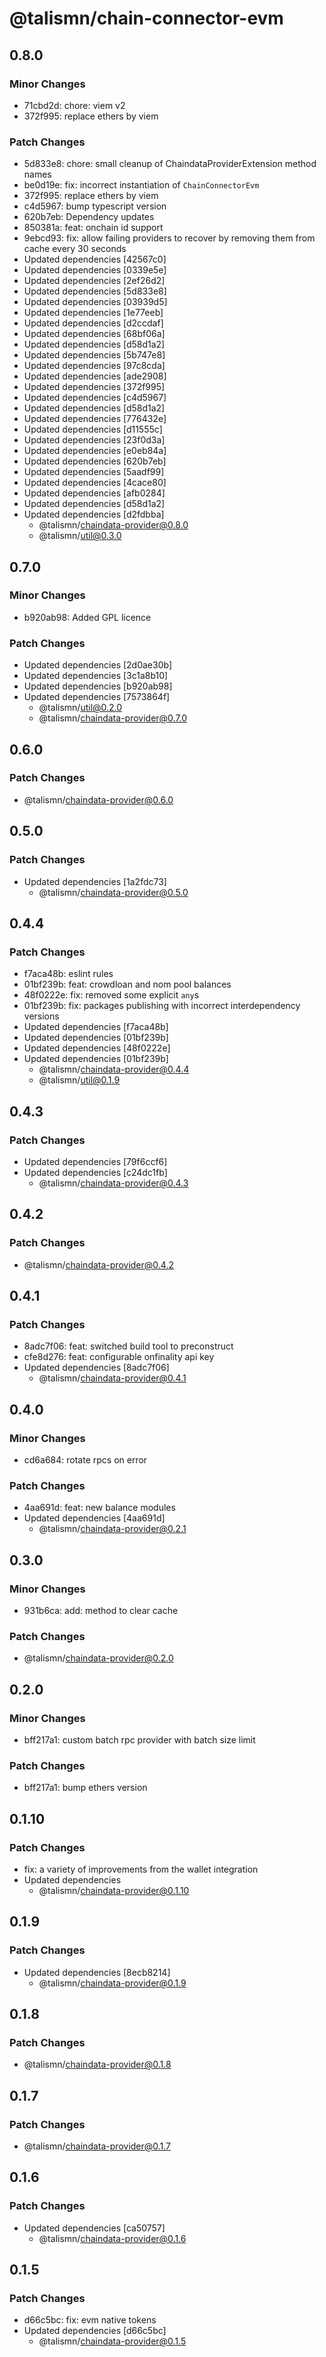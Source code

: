 # @talismn/chain-connector-evm

## 0.8.0

### Minor Changes

- 71cbd2d: chore: viem v2
- 372f995: replace ethers by viem

### Patch Changes

- 5d833e8: chore: small cleanup of ChaindataProviderExtension method names
- be0d19e: fix: incorrect instantiation of `ChainConnectorEvm`
- 372f995: replace ethers by viem
- c4d5967: bump typescript version
- 620b7eb: Dependency updates
- 850381a: feat: onchain id support
- 9ebcd93: fix: allow failing providers to recover by removing them from cache every 30 seconds
- Updated dependencies [42567c0]
- Updated dependencies [0339e5e]
- Updated dependencies [2ef26d2]
- Updated dependencies [5d833e8]
- Updated dependencies [03939d5]
- Updated dependencies [1e77eeb]
- Updated dependencies [d2ccdaf]
- Updated dependencies [68bf06a]
- Updated dependencies [d58d1a2]
- Updated dependencies [5b747e8]
- Updated dependencies [97c8cda]
- Updated dependencies [ade2908]
- Updated dependencies [372f995]
- Updated dependencies [c4d5967]
- Updated dependencies [d58d1a2]
- Updated dependencies [776432e]
- Updated dependencies [d11555c]
- Updated dependencies [23f0d3a]
- Updated dependencies [e0eb84a]
- Updated dependencies [620b7eb]
- Updated dependencies [5aadf99]
- Updated dependencies [4cace80]
- Updated dependencies [afb0284]
- Updated dependencies [d58d1a2]
- Updated dependencies [d2fdbba]
  - @talismn/chaindata-provider@0.8.0
  - @talismn/util@0.3.0

## 0.7.0

### Minor Changes

- b920ab98: Added GPL licence

### Patch Changes

- Updated dependencies [2d0ae30b]
- Updated dependencies [3c1a8b10]
- Updated dependencies [b920ab98]
- Updated dependencies [7573864f]
  - @talismn/util@0.2.0
  - @talismn/chaindata-provider@0.7.0

## 0.6.0

### Patch Changes

- @talismn/chaindata-provider@0.6.0

## 0.5.0

### Patch Changes

- Updated dependencies [1a2fdc73]
  - @talismn/chaindata-provider@0.5.0

## 0.4.4

### Patch Changes

- f7aca48b: eslint rules
- 01bf239b: feat: crowdloan and nom pool balances
- 48f0222e: fix: removed some explicit `any`s
- 01bf239b: fix: packages publishing with incorrect interdependency versions
- Updated dependencies [f7aca48b]
- Updated dependencies [01bf239b]
- Updated dependencies [48f0222e]
- Updated dependencies [01bf239b]
  - @talismn/chaindata-provider@0.4.4
  - @talismn/util@0.1.9

## 0.4.3

### Patch Changes

- Updated dependencies [79f6ccf6]
- Updated dependencies [c24dc1fb]
  - @talismn/chaindata-provider@0.4.3

## 0.4.2

### Patch Changes

- @talismn/chaindata-provider@0.4.2

## 0.4.1

### Patch Changes

- 8adc7f06: feat: switched build tool to preconstruct
- cfe8d276: feat: configurable onfinality api key
- Updated dependencies [8adc7f06]
  - @talismn/chaindata-provider@0.4.1

## 0.4.0

### Minor Changes

- cd6a684: rotate rpcs on error

### Patch Changes

- 4aa691d: feat: new balance modules
- Updated dependencies [4aa691d]
  - @talismn/chaindata-provider@0.2.1

## 0.3.0

### Minor Changes

- 931b6ca: add: method to clear cache

### Patch Changes

- @talismn/chaindata-provider@0.2.0

## 0.2.0

### Minor Changes

- bff217a1: custom batch rpc provider with batch size limit

### Patch Changes

- bff217a1: bump ethers version

## 0.1.10

### Patch Changes

- fix: a variety of improvements from the wallet integration
- Updated dependencies
  - @talismn/chaindata-provider@0.1.10

## 0.1.9

### Patch Changes

- Updated dependencies [8ecb8214]
  - @talismn/chaindata-provider@0.1.9

## 0.1.8

### Patch Changes

- @talismn/chaindata-provider@0.1.8

## 0.1.7

### Patch Changes

- @talismn/chaindata-provider@0.1.7

## 0.1.6

### Patch Changes

- Updated dependencies [ca50757]
  - @talismn/chaindata-provider@0.1.6

## 0.1.5

### Patch Changes

- d66c5bc: fix: evm native tokens
- Updated dependencies [d66c5bc]
  - @talismn/chaindata-provider@0.1.5
